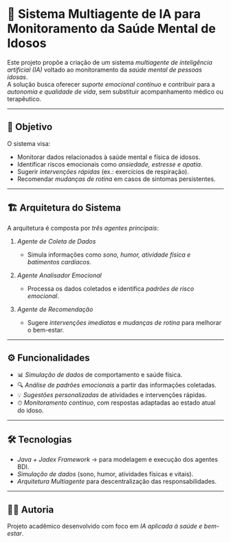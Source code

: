 # 🧠 Sistema Multiagente de IA para Monitoramento da Saúde Mental de Idosos

Este projeto propõe a criação de um sistema *multiagente de inteligência artificial (IA)* voltado ao monitoramento da *saúde mental de pessoas idosas*.  
A solução busca oferecer *suporte emocional contínuo* e contribuir para a *autonomia e qualidade de vida*, sem substituir acompanhamento médico ou terapêutico.

---

## 🚀 Objetivo
O sistema visa:
- Monitorar dados relacionados à saúde mental e física de idosos.  
- Identificar riscos emocionais como *ansiedade, estresse e apatia*.  
- Sugerir *intervenções rápidas* (ex.: exercícios de respiração).  
- Recomendar *mudanças de rotina* em casos de sintomas persistentes.  

---

## 🏗 Arquitetura do Sistema
A arquitetura é composta por *três agentes principais*:

1. *Agente de Coleta de Dados*  
   - Simula informações como *sono, humor, atividade física e batimentos cardíacos*.  

2. *Agente Analisador Emocional*  
   - Processa os dados coletados e identifica *padrões de risco emocional*.  

3. *Agente de Recomendação*  
   - Sugere *intervenções imediatas* e *mudanças de rotina* para melhorar o bem-estar.  

---

## ⚙ Funcionalidades
- 📊 *Simulação de dados* de comportamento e saúde física.  
- 🔍 *Análise de padrões emocionais* a partir das informações coletadas.  
- 💡 *Sugestões personalizadas* de atividades e intervenções rápidas.  
- ⏱ *Monitoramento contínuo*, com respostas adaptadas ao estado atual do idoso.  

---

## 🛠 Tecnologias
- *Java + Jadex Framework* → para modelagem e execução dos agentes BDI.  
- *Simulação de dados* (sono, humor, atividades físicas e vitais).  
- *Arquitetura Multiagente* para descentralização das responsabilidades.  

---

## 👩‍💻 Autoria
Projeto acadêmico desenvolvido com foco em *IA aplicada à saúde e bem-estar*.
